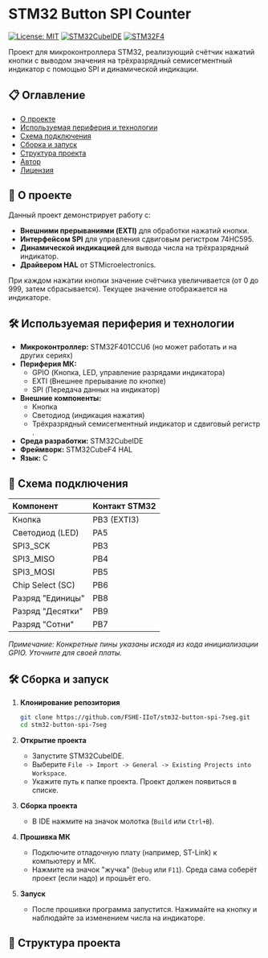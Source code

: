 # STM32 Button SPI Counter

[![License: MIT](https://img.shields.io/badge/License-MIT-yellow.svg)](https://opensource.org/licenses/MIT)
[![STM32CubeIDE](https://img.shields.io/badge/IDE-STM32CubeIDE-%230052b1.svg?logo=stmicroelectronics)](https://www.st.com/en/development-tools/stm32cubeide.html)
[![STM32F4](https://img.shields.io/badge/MCU-STM32F4-%23032671.svg?logo=stmicroelectronics)](https://www.st.com/en/microcontrollers-microprocessors/stm32f4-series.html)

Проект для микроконтроллера STM32, реализующий счётчик нажатий кнопки с выводом значения на трёхразрядный семисегментный индикатор с помощью SPI и динамической индикации.

<!-- Если есть фото или видео работы проекта - вставьте тут -->
<!-- ![Демонстрация работы](docs/demo.gif) -->

## 📋 Оглавление

- [О проекте](#-о-проекте)
- [Используемая периферия и технологии](#-используемая-периферия-и-технологии)
- [Схема подключения](#-схема-подключения)
- [Сборка и запуск](#-сборка-и-запуск)
- [Структура проекта](#-структура-проекта)
- [Автор](#-автор)
- [Лицензия](#-лицензия)

## 🚀 О проекте

Данный проект демонстрирует работу с:
*   **Внешними прерываниями (EXTI)** для обработки нажатий кнопки.
*   **Интерфейсом SPI** для управления сдвиговым регистром 74HC595.
*   **Динамической индикацией** для вывода числа на трёхразрядный индикатор.
*   **Драйвером HAL** от STMicroelectronics.

При каждом нажатии кнопки значение счётчика увеличивается (от 0 до 999, затем сбрасывается). Текущее значение отображается на индикаторе.

## 🛠 Используемая периферия и технологии

*   **Микроконтроллер:** STM32F401CCU6 (но может работать и на других сериях)
*   **Периферия МК:**
    *   GPIO (Кнопка, LED, управление разрядами индикатора)
    *   EXTI (Внешнее прерывание по кнопке)
    *   SPI (Передача данных на индикатор)
*   **Внешние компоненты:**
    *   Кнопка
    *   Светодиод (индикация нажатия)
    *   Трёхразрядный семисегментный индикатор и сдвиговый регистр .
*   **Среда разработки:** STM32CubeIDE
*   **Фреймворк:** STM32CubeF4 HAL
*   **Язык:** C

## 🔌 Схема подключения

<!-- Опишите или прикрепите изображение схемы. Это КРИТИЧЕСКИ важный раздел! -->

| Компонент | Контакт STM32 |
| :--- | :--- |
| Кнопка | PB3 (EXTI3) |
| Светодиод (LED) | PA5 |
| SPI3_SCK | PB3 |
| SPI3_MISO | PB4 |
| SPI3_MOSI | PB5 |
| Chip Select (SC) | PB6 |
| Разряд "Единицы" | PB8 |
| Разряд "Десятки" | PB9 |
| Разряд "Сотни" | PB7 |

*Примечание: Конкретные пины указаны исходя из кода инициализации GPIO. Уточните для своей платы.*

## 🛠 Сборка и запуск

1.  **Клонирование репозитория**
    ```bash
    git clone https://github.com/FSHE-IIoT/stm32-button-spi-7seg.git
    cd stm32-button-spi-7seg
    ```

2.  **Открытие проекта**
    *   Запустите STM32CubeIDE.
    *   Выберите `File -> Import -> General -> Existing Projects into Workspace`.
    *   Укажите путь к папке проекта. Проект должен появиться в списке.

3.  **Сборка проекта**
    *   В IDE нажмите на значок молотка (`Build` или `Ctrl+B`).

4.  **Прошивка МК**
    *   Подключите отладочную плату (например, ST-Link) к компьютеру и МК.
    *   Нажмите на значок "жучка" (`Debug` или `F11`). Среда сама соберёт проект (если надо) и прошьёт его.

5.  **Запуск**
    *   После прошивки программа запустится. Нажимайте на кнопку и наблюдайте за изменением числа на индикаторе.

## 📁 Структура проекта
